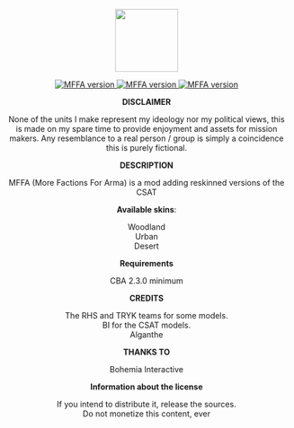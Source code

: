 <p align="center">
    <img src="https://github.com/alganthe/MFFA/blob/master/assets/MFFA_logo.png"
         height="112">
</p>         
<p align="center">
    <a href="https://github.com/alganthe/MFFA/releases">
        <img src="https://img.shields.io/badge/version-1.1.134489-orange.svg"
             alt="MFFA version">
    </a>
    <a href="https://github.com/alganthe/MFFA/releases/download/1.1.134489/MFFA_1.1.134489.zip">
        <img src="https://img.shields.io/badge/Download-Click%20me%20!!!-green.svg"
             alt="MFFA version">
    </a>
    <a href="http://www.bistudio.com/community/licenses/arma-public-license-share-alike">
        <img src="https://img.shields.io/badge/license-APL--SA-lightgrey.svg"
             alt="MFFA version">
    </a>
</p>

<p align="center">
<b>DISCLAIMER</b>
 </p>
 <p align="center">
None of the units I make represent my ideology nor my political views, this is made on my spare time to provide enjoyment and assets for mission makers.
Any resemblance to a real person / group is simply a coincidence this is purely fictional.
</p>
<p align="center">
<b>DESCRIPTION</b>
</p>

<p align="center">
MFFA (More Factions For Arma) is a mod adding reskinned versions of the CSAT</br>
</p>

<p align="center">
<b>Available skins</b>:
</p>

<p align="center">
 Woodland </br>
 Urban </br>
 Desert </br>
</p>

<p align="center">
<b> Requirements </b>
</p>

<p align="center">
CBA 2.3.0 minimum
</p>

<p align="center">
<b>CREDITS</b>
</p><p align="center">
The RHS and TRYK teams for some models.</br>
BI for the CSAT models.</br>
Alganthe</br></p>


<p align="center">
<b>THANKS TO</b>
</p><p align="center">
 Bohemia Interactive
</p>

<p align="center">
<b>Information about the license</b>
</p>
<p align="center">
If you intend to distribute it, release the sources.</br>
Do not monetize this content, ever</br>
</p>

